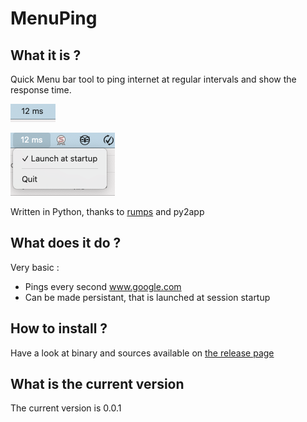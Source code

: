 # MenuPing

## What it is ?
Quick Menu bar tool to ping internet at regular intervals and show the response time.

![](images/screenshot0.png)

![](images/screenshot1.png)

Written in Python, thanks to [rumps](https://github.com/jaredks/rumps) and py2app

## What does it do ? 

Very basic :

* Pings every second www.google.com
* Can be made persistant, that is launched at session startup

## How to install ?

Have a look at binary and sources available on [the release page](https://github.com/julienbordet/MenuPing/releases/)


## What is the current version

The current version is 0.0.1
